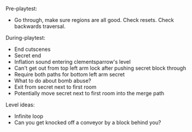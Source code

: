 Pre-playtest:
- Go through, make sure regions are all good. Check resets. Check backwards traversal.

During-playtest:
- End cutscenes
- Secret end
- Inflation sound entering clementsparrow's level
- Can't get out from top left arm lock after pushing secret block through
- Require both paths for bottom left arm secret
- What to do about bomb abuse?
- Exit from secret next to first room
- Potentially move secret next to first room into the merge path


Level ideas:
- Infinite loop
- Can you get knocked off a conveyor by a block behind you?
